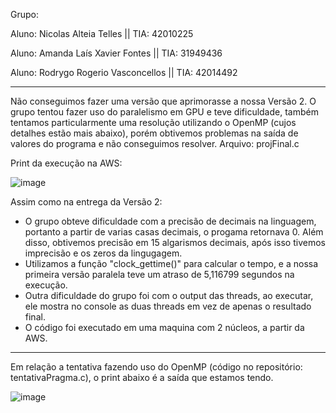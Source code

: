 Grupo:

Aluno: Nicolas Alteia Telles || TIA: 42010225

Aluno: Amanda Laís Xavier Fontes || TIA: 31949436

Aluno: Rodrygo Rogerio Vasconcellos || TIA: 42014492


---

Não conseguimos fazer uma versão que aprimorasse a nossa Versão 2. O grupo tentou fazer uso do paralelismo em GPU e teve dificuldade, também tentamos particularmente uma resolução utilizando o OpenMP (cujos detalhes estão mais abaixo), porém obtivemos problemas na saída de valores do programa e não conseguimos resolver. Arquivo: projFinal.c

Print da execução na AWS:

![image](https://user-images.githubusercontent.com/100282290/203699770-b40e77f3-dad9-45d3-82c5-d407ab2a4f9a.png)


Assim como na entrega da Versão 2:
* O grupo obteve dificuldade com a precisão de decimais na linguagem, portanto a partir de varias casas decimais, o progama retornava 0. Além disso, obtivemos precisão em 15 algarismos decimais, após isso tivemos imprecisão e os zeros da lingugagem.
* Utilizamos a função "clock_gettime()" para calcular o tempo, e a nossa primeira versão paralela teve um atraso de 5,116799 segundos na execução.
* Outra dificuldade do grupo foi com o output das threads, ao executar, ele mostra no console as duas threads em vez de apenas o resultado final.
* O código foi executado em uma maquina com 2 núcleos, a partir da AWS.

---

Em relação a tentativa fazendo uso do OpenMP (código no repositório: tentativaPragma.c), o print abaixo é a saída que estamos tendo.

![image](https://user-images.githubusercontent.com/100282290/203700183-b4a4df06-9038-458d-8118-eeea5f991a8c.png)
